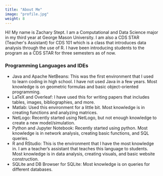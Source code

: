 ```yaml
---
title: "About Me"
image: "profile.jpg"
weight: 8
---
```


Hi! My name is Zachary Stept. I am a Computational and Data Science major in my third year at George Mason University. I am also a CDS STAR (Teacher's Assistant) for CDS 101 which is a class that introduces data analysis through the use of R. I have been introducing students to the program as a CDS STAR for three semesters as of now.

### Programming Languages and IDEs

* Java and Apache NetBeans: This was the first environment that I used to learn coding in high school. I have not used Java in a few years. Most knowledge is on geometric formulas and basic object-oriented programming.
* LaTeX and Overleaf: I have used this for writing papers that includes tables, images, bibliographies, and more.
* Matlab: Used this environment for a little bit. Most knowledge is in creating functions and analyzing matrices.
* NetLogo: Recently started using NetLogo, but not enough knowledge to create a new model/simulation.
* Python and Jupyter Notebook: Recently started using python. Most knowledge is in network analysis, creating basic functions, and SQL queries.
* R and RStudio: This is the environment that I have the most knowledge in. I am a teacher’s assistant that teaches this language to students. Most knowledge is in data analysis, creating visuals, and basic website construction.
* SQLite and DB Browser for SQLite: Most knowledge is on queries for different databases.
